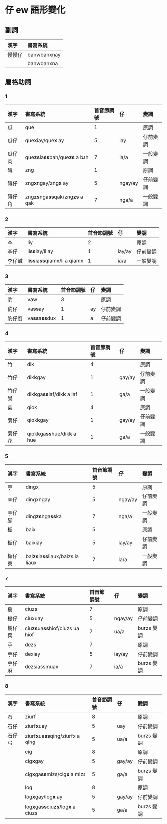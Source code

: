 # 仔 ew 語形變化

## 副詞

| 漢字 | 書寫系統 |
| :--- | :--- |
| 慢慢仔 | banwbanxnay |
|  | banwbanxna |

## 屬格助詞

### 1

| 漢字 | 書寫系統 | 首音節調號 | 仔 | 變調 |
| :--- | :--- | :--- | :--- | :--- |
| 瓜 | que | 1 | | 原調 |
| 瓜仔 | que**x**iay/que**x** ay | 5 | iay | 仔前變調 |
| 瓜仔肉 | que**zs**ia**ss**bah/que**zs** a bah | 7 | ia/a | 一般變調 |
| 磚 | zng | 1 | | 原調 |
| 磚仔 | zng**x**ngay/zng**x** ay | 5 | ngay/ay | 仔前變調 |
| 磚仔角 | zng**zs**nga**ss**qak/zng**zs** a qak | 7 | nga/a | 一般變調 |

### 2

| 漢字 | 書寫系統 | 首音節調號 | 仔 | 變調 |
| :--- | :--- | :--- | :--- | :--- |
| 李 | liy | 2 | | 原調 |
| 李仔 | li**ss**iay/li ay | 1 | iay/ay | 仔前變調 |
| 李仔鹹 | li**ss**ia**ss**qiamx/li a qiamx | 1 | ia/a | 一般變調 |

### 3

| 漢字 | 書寫系統 | 首音節調號 | 仔 | 變調 |
| :--- | :--- | :--- | :--- | :--- |
| 豹 | vaw | 3 | | 原調 |
| 豹仔 | va**ss**ay | 1 | ay | 仔前變調 |
| 豹仔廚 | va**ss**a**ss**dux | 1 | a | 仔前變調 |

### 4

| 漢字 | 書寫系統 | 首音節調號 | 仔 | 變調 |
| :--- | :--- | :--- | :--- | :--- |
| 竹 | dik | 4 | | 原調 |
| 竹仔 | dik**k**gay | 1 | gay/ay | 仔前變調 |
| 竹仔易 | dik**k**ga**ss**iaf/dik**k** a iaf | 1 | ga/a | 一般變調 |
| 菊 | qiok | 4 | | 原調 |
| 菊仔 | qiok**k**gay | 1 | gay/ay | 仔前變調 |
| 菊仔花 | qiok**k**ga**ss**hue/dik**k** a hue | 1 | ga/a | 一般變調 |

### 5

| 漢字 | 書寫系統 | 首音節調號 | 仔 | 變調 |
| :--- | :--- | :--- | :--- | :--- |
| 亭 | dingx | 5 | | 原調 |
| 亭仔 | dingxngay | 5 | ngay/ay | 仔前變調 |
| 亭仔腳 | ding**zs**nga**ss**ka | 7 | nga/a | 一般變調 |
| 楣 | baix | 5 | | 原調 |
| 楣仔 | baixiay | 5 | iay/ay | 仔前變調 |
| 楣仔寮 | bai**zs**ia**ss**liaux/baizs ia liaux | 7 | ia/a | 一般變調 |

### 7

| 漢字 | 書寫系統 | 首音節調號 | 仔 | 變調 |
| :--- | :--- | :--- | :--- | :--- |
| 樹 | ciuzs | 7 || 原調 |
| 樹仔 | ciuxuay | 5 | ngay/ay | 仔前變調 |
| 樹仔葉 | ciu**zs**ua**ss**hiof/ciuzs ua hiof | 7 | ua/a | burzs 變調 |
| 苧 | dezs | 7 || 原調 |
| 苧仔 | dexiay | 5 | iay/ay | 仔前變調 |
| 苧仔麻 | dezsiassmuax | 7 | ia/a | burzs 變調 |

### 8

| 漢字 | 書寫系統 | 首音節調號 | 仔 | 變調 |
| :--- | :--- | :--- | :--- | :--- |
| 石 | ziurf | 8 | | 原調 |
| 石仔 | ziurf**x**uay | 5 | uay | 仔前變調 |
| 石仔弓 | ziurf**x**ua**ss**qing/ziurfx a qing | 5 | ua/a | burzs 變調 |
| | cig | 8 | | 原調 |
| | cig**x**gay | 5 | gay/ay | 仔前變調 |
| | cig**x**ga**ss**mizs/cig**x** a mizs | 5 | ga/a | burzs 變調 |
| | log | 8 | | 原調 |
| | log**x**gay/log**x** ay | 5 | gay/ay | 仔前變調 |
| | log**x**ga**ss**ciu**zs**/log**x** a ciuzs | 5 | ga/a | burzs 變調 |

